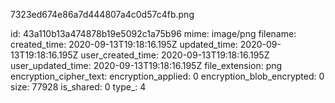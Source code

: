 7323ed674e86a7d444807a4c0d57c4fb.png

id: 43a110b13a474878b19e5092c1a75b96
mime: image/png
filename: 
created_time: 2020-09-13T19:18:16.195Z
updated_time: 2020-09-13T19:18:16.195Z
user_created_time: 2020-09-13T19:18:16.195Z
user_updated_time: 2020-09-13T19:18:16.195Z
file_extension: png
encryption_cipher_text: 
encryption_applied: 0
encryption_blob_encrypted: 0
size: 77928
is_shared: 0
type_: 4